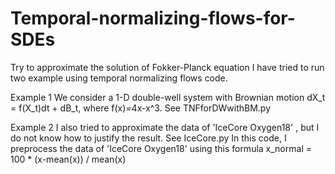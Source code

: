 # Temporal-normalizing-flows-for-SDEs
Try to approximate the solution of Fokker-Planck equation
I have tried to run two example using temporal normalizing flows code.

Example 1
We consider a 1-D double-well system with Brownian motion
dX_t = f(X_t)dt + dB_t, where f(x)=4x-x^3.
See TNFforDWwithBM.py


Example 2
I also tried to approximate the data of 'IceCore Oxygen18' , but I do not know how to justify the result. See IceCore.py
In this code, I preprocess the data of 'IceCore Oxygen18' using this formula
x_normal = 100 * (x-mean(x)) / mean(x)
